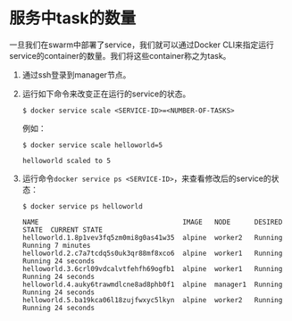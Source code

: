 # 服务中task的数量

一旦我们在swarm中部署了service，我们就可以通过Docker CLI来指定运行service的container的数量。我们将这些container称之为task。

1. 通过ssh登录到manager节点。

2. 运行如下命令来改变正在运行的service的状态。

    ```
    $ docker service scale <SERVICE-ID>=<NUMBER-OF-TASKS>
    ```
    
    例如：
    
    ```
    $ docker service scale helloworld=5

    helloworld scaled to 5
    ```
    
3. 运行命令`docker service ps <SERVICE-ID>`，来查看修改后的service的状态：


    ```
    $ docker service ps helloworld

    NAME                                    IMAGE   NODE      DESIRED STATE  CURRENT STATE
    helloworld.1.8p1vev3fq5zm0mi8g0as41w35  alpine  worker2   Running        Running 7 minutes
    helloworld.2.c7a7tcdq5s0uk3qr88mf8xco6  alpine  worker1   Running        Running 24 seconds
    helloworld.3.6crl09vdcalvtfehfh69ogfb1  alpine  worker1   Running        Running 24 seconds
    helloworld.4.auky6trawmdlcne8ad8phb0f1  alpine  manager1  Running        Running 24 seconds
    helloworld.5.ba19kca06l18zujfwxyc5lkyn  alpine  worker2   Running        Running 24 seconds

    ```